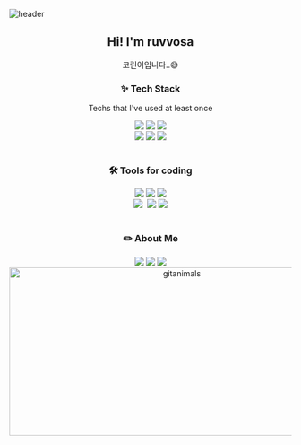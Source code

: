 ![header](https://capsule-render.vercel.app/api?type=waving&height=300&color=gradient&text=Welcome!)



<h2 align="center">Hi! I'm ruvvosa</h2><p size: 9px; align ="center">코린이입니다..😅</p>

<!-- 기술 스택 -->
<h3 align = "center">✨ Tech Stack</h3><p align="center">Techs that I've used at least once

<div align ="center">

<img src="https://img.shields.io/badge/Python-3766AB?style=flat-square&logo=Python&logoColor=white"/>
<img src="https://img.shields.io/badge/c-A8B9CC?style=flat-square&logo=c&logoColor=white"/></a>
<img src="https://img.shields.io/badge/c++-00599C?style=flat-square&logo=cplusplus&logoColor=white"/>
<br>
<img src="https://img.shields.io/badge/html-E34F26?style=flat-square&logo=html5&logoColor=white"/></a>
<img src="https://img.shields.io/badge/css-663399?style=flat-square&logo=css&logoColor=white"/></a>
<img src="https://img.shields.io/badge/javascript-F7DF1E?style=flat-square&logo=javascript&logoColor=white"/></a>
</div>
<!-- 코딩 관련 툴-->
<br>
<h3 align = "center">🛠 Tools for coding</h3>
<div align = "center">
  <img src = "https://img.shields.io/badge/git-F05033.svg?style=flat-square&logo=git&logoColor=white" />
  <img src = "https://img.shields.io/badge/github-181717.svg?style=flat-square&logo=github&logoColor=white" />
  <img src = "https://img.shields.io/badge/Anaconda-44A833.svg?style=flat-square&logo=Anaconda&logoColor=white" />
</div>
<div align = "center">
  <img src = "https://img.shields.io/badge/VS%20Code-22ABF3.svg?style=flat-square&logo=visual-studio-code&logoColor=white" />&nbsp
  <img src = "https://img.shields.io/badge/pycharm-000000.svg?style=flat-square&logo=pycharm&logoColor=white" />
  <img src = "https://img.shields.io/badge/Jupyter-F37626.svg?style=flat-square&logo=Jupyter&logoColor=white" />
</div>
<br>

<!-- 연락수단 -->
<h3 align = "center">✏️ About Me</h3>
<div align = "center">
<a href="https://velog.io/@sbddb036/posts" target="_blank">
 <img src = "https://img.shields.io/badge/velog-20C997.svg?style=flat-square&logo=velog&logoColor=white" /></a>
 <a href="https://www.instagram.com/ruvvosa/" target="_blank">
 <img src = "https://img.shields.io/badge/instagram-FF0069.svg?style=flat-square&logo=instagram&logoColor=white" /></a>
 <a href="https://careerly.co.kr/profiles/506004" target="_blank">
 <img src = "https://img.shields.io/badge/careerly-white.svg?style=flat-square&logo=cloudera&logoColor=black" /></a>
 <br>

<a href="https://www.gitanimals.org/">
      <img
        src="https://render.gitanimals.org/guilds/680048729661395855/draw"
        width="600"
        height="300"
        alt="gitanimals"
      />
    </a>
 
 





</div>



